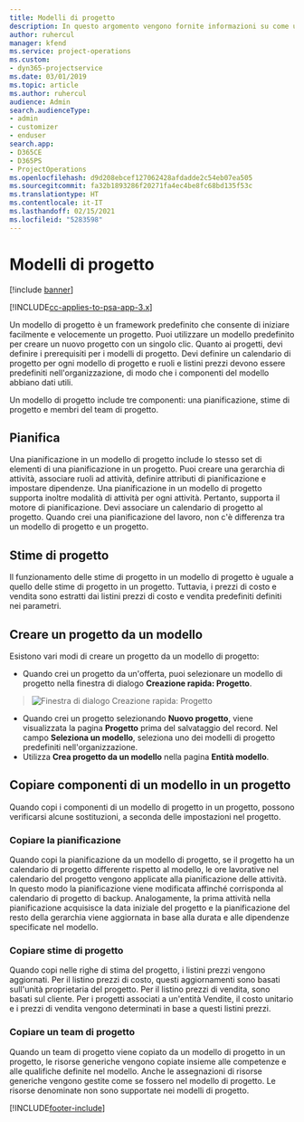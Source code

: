 ```yaml
---
title: Modelli di progetto
description: In questo argomento vengono fornite informazioni su come utilizzare modelli di progetto per una rapida configurazione dei progetti.
author: ruhercul
manager: kfend
ms.service: project-operations
ms.custom:
- dyn365-projectservice
ms.date: 03/01/2019
ms.topic: article
ms.author: ruhercul
audience: Admin
search.audienceType:
- admin
- customizer
- enduser
search.app:
- D365CE
- D365PS
- ProjectOperations
ms.openlocfilehash: d9d208ebcef127062428afdadde2c54eb07ea505
ms.sourcegitcommit: fa32b1893286f20271fa4ec4be8fc68bd135f53c
ms.translationtype: HT
ms.contentlocale: it-IT
ms.lasthandoff: 02/15/2021
ms.locfileid: "5283598"
---
```

# <a name="project-templates"></a>Modelli di progetto 

[!include [banner](../includes/psa-now-project-operations.md)]

[!INCLUDE[cc-applies-to-psa-app-3.x](../includes/cc-applies-to-psa-app-3x.md)]

Un modello di progetto è un framework predefinito che consente di iniziare facilmente e velocemente un progetto. Puoi utilizzare un modello predefinito per creare un nuovo progetto con un singolo clic. Quanto ai progetti, devi definire i prerequisiti per i modelli di progetto. Devi definire un calendario di progetto per ogni modello di progetto e ruoli e listini prezzi devono essere predefiniti nell'organizzazione, di modo che i componenti del modello abbiano dati utili.

Un modello di progetto include tre componenti: una pianificazione, stime di progetto e membri del team di progetto.

## <a name="schedule"></a>Pianifica

Una pianificazione in un modello di progetto include lo stesso set di elementi di una pianificazione in un progetto. Puoi creare una gerarchia di attività, associare ruoli ad attività, definire attributi di pianificazione e impostare dipendenze. Una pianificazione in un modello di progetto supporta inoltre modalità di attività per ogni attività. Pertanto, supporta il motore di pianificazione. Devi associare un calendario di progetto al progetto. Quando crei una pianificazione del lavoro, non c'è differenza tra un modello di progetto e un progetto.

## <a name="project-estimates"></a>Stime di progetto

Il funzionamento delle stime di progetto in un modello di progetto è uguale a quello delle stime di progetto in un progetto. Tuttavia, i prezzi di costo e vendita sono estratti dai listini prezzi di costo e vendita predefiniti definiti nei parametri.

## <a name="creating-a-project-from-a-template"></a>Creare un progetto da un modello
 
Esistono vari modi di creare un progetto da un modello di progetto:

- Quando crei un progetto da un'offerta, puoi selezionare un modello di progetto nella finestra di dialogo **Creazione rapida: Progetto**.

> ![Finestra di dialogo Creazione rapida: Progetto](media/project-11.png)

- Quando crei un progetto selezionando **Nuovo progetto**, viene visualizzata la pagina **Progetto** prima del salvataggio del record. Nel campo **Seleziona un modello**, seleziona uno dei modelli di progetto predefiniti nell'organizzazione.
- Utilizza **Crea progetto da un modello** nella pagina **Entità modello**.

## <a name="copying-components-of-template-to-project"></a>Copiare componenti di un modello in un progetto

Quando copi i componenti di un modello di progetto in un progetto, possono verificarsi alcune sostituzioni, a seconda delle impostazioni nel progetto.

### <a name="copying-the-schedule"></a>Copiare la pianificazione

Quando copi la pianificazione da un modello di progetto, se il progetto ha un calendario di progetto differente rispetto al modello, le ore lavorative nel calendario del progetto vengono applicate alla pianificazione delle attività. In questo modo la pianificazione viene modificata affinché corrisponda al calendario di progetto di backup. Analogamente, la prima attività nella pianificazione acquisisce la data iniziale del progetto e la pianificazione del resto della gerarchia viene aggiornata in base alla durata e alle dipendenze specificate nel modello. 

### <a name="copying-project-estimates"></a>Copiare stime di progetto 

Quando copi nelle righe di stima del progetto, i listini prezzi vengono aggiornati. Per il listino prezzi di costo, questi aggiornamenti sono basati sull'unità proprietaria del progetto. Per il listino prezzi di vendita, sono basati sul cliente. Per i progetti associati a un'entità Vendite, il costo unitario e i prezzi di vendita vengono determinati in base a questi listini prezzi.

### <a name="copying-a-project-team"></a>Copiare un team di progetto

Quando un team di progetto viene copiato da un modello di progetto in un progetto, le risorse generiche vengono copiate insieme alle competenze e alle qualifiche definite nel modello. Anche le assegnazioni di risorse generiche vengono gestite come se fossero nel modello di progetto. Le risorse denominate non sono supportate nei modelli di progetto.


[!INCLUDE[footer-include](../includes/footer-banner.md)]